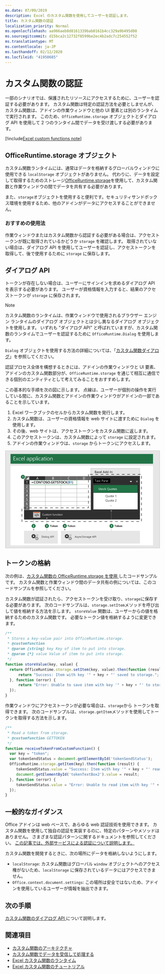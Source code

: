 ```yaml
---
ms.date: 07/09/2019
description: Excel のカスタム関数を使用してユーザーを認証します。
title: カスタム関数の認証
localization_priority: Normal
ms.openlocfilehash: aa966aeb8d8161339bab0161b4cc329a9b495d08
ms.sourcegitcommit: d15bca2c12732f8599be2ec4b2adc7c254552f52
ms.translationtype: MT
ms.contentlocale: ja-JP
ms.lasthandoff: 02/12/2020
ms.locfileid: "41950685"
---
```

# <a name="authentication-for-custom-functions"></a>カスタム関数の認証

一部のシナリオでは、保護されたリソースにアクセスするために、ユーザーを認証する必要があります。 カスタム関数は特定の認証方法を必要としませんが、カスタム関数は、アドインの作業ウィンドウと他の UI 要素とは別のランタイムで実行されます。 このため、`OfficeRuntime.storage` オブジェクトとダイアログ API を使用して 2 つのランタイム間でデータを受け渡しする必要があります。

[!include[Excel custom functions note](../includes/excel-custom-functions-note.md)]

## <a name="officeruntimestorage-object"></a>OfficeRuntime.storage オブジェクト

カスタム関数ランタイムには、通常はデータを格納するグローバルウィンドウに使用できる `localStorage` オブジェクトがありません。 代わりに、データを設定して取得するためのストレージ[OfficeRuntime.storage](/javascript/api/office-runtime/officeruntime.storage)を使用して、カスタム関数と作業ウィンドウの間でデータを共有する必要があります。

また、`storage`オブジェクトを使用すると便利です。セキュリティサンドボックス環境を使用するため、他のアドインがデータにアクセスすることができません。

### <a name="suggested-usage"></a>おすすめの使用法

作業ウィンドウまたはカスタム関数から認証する必要がある場合は、アクセストークンが既に取得されているかどうか `storage` を確認します。 取得されていない場合は、ダイアログ API を使用してユーザーを認証し、アクセストークンを取得して、後で使用するために `storage` に保存します。

## <a name="dialog-api"></a>ダイアログ API

トークンが存在しない場合は、ユーザーにサインインを求めるダイアログ API を表示する必要があります。 ユーザーが資格情報を入力すると、結果のアクセストークンが `storage` に保存されます。

> [!NOTE]
> カスタム関数のランタイムは、作業ウィンドウで使用されるブラウザー エンジン ランタイムのダイアログ オブジェクトとは少し異なるダイアログ オブジェクトを使用します。 いずれも "ダイアログ API" と呼ばれていますが、カスタム関数のランタイムでユーザーを認証するために `OfficeRuntime.Dialog` を使用します。

`Dialog` オブジェクトを使用する方法の詳細については、「[カスタム関数ダイアログ](/office/dev/add-ins/excel/custom-functions-dialog)」を参照してください。

認証プロセス全体を構想するときには、アドインの作業ウィンドウと UI 要素、アドインのカスタム関数部分が、`OfficeRuntime.storage` を通じて相互に通信できる個別のエンティティとして考えてみることをおすすめします。

この基本的な手順を次の図に示します。 点線は、ユーザーが個別の操作を実行している間に、カスタム関数とアドインの作業ウィンドウがアドインの一部であることを示しています。

1. Excel ワークブックのセルからカスタム関数を発行します。
2. カスタム関数は、ユーザーの資格情報を web サイトに渡すために `Dialog` を使用します。
3. その後、web サイトは、アクセストークンをカスタム関数に返します。
4. このアクセストークンは、カスタム関数によって `storage` に設定されます。
5. アドインの作業ウィンドウは、`storage` からトークンにアクセスします。

![アクセストークンを取得するためにダイアログ API を使用したカスタム関数の図。次に、この方法で、作業ウィンドウを使用してトークンを保存します。ストレージ API を使用します。](../images/authentication-diagram.png "認証の図。")

## <a name="storing-the-token"></a>トークンの格納

次の例は、[カスタム関数の OfficeRuntime.storage を使用 ](https://github.com/OfficeDev/PnP-OfficeAddins/tree/master/Excel-custom-functions/AsyncStorage)したコードサンプルです。 カスタム関数と作業ウィンドウ間のデータ共有の例については、このコードサンプルを参照してください。

カスタム関数が認証されたら、アクセストークンを受け取り、`storage`に保存する必要があります。 次のコードサンプルは、`storage.setItem`メソッドを呼び出して値を格納する方法を示します。 `storeValue` 関数は、ユーザーからの値を格納するためのカスタム関数です。 必要なトークン値を格納するように変更できます。

```js
/**
 * Stores a key-value pair into OfficeRuntime.storage.
 * @customfunction
 * @param {string} key Key of item to put into storage.
 * @param {*} value Value of item to put into storage.
 */
function storeValue(key, value) {
  return OfficeRuntime.storage.setItem(key, value).then(function (result) {
      return "Success: Item with key '" + key + "' saved to storage.";
  }, function (error) {
      return "Error: Unable to save item with key '" + key + "' to storage. " + error;
  });
}
```

作業ウィンドウにアクセストークンが必要な場合は、`storage`から トークンを取得できます。 次のコードサンプルは、`storage.getItem`メソッドを使用してトークンを取得する方法を示します。

```js
/**
 * Read a token from storage.
 * @customfunction GETTOKEN
 */
function receiveTokenFromCustomFunction() {
  var key = "token";
  var tokenSendStatus = document.getElementById('tokenSendStatus');
  OfficeRuntime.storage.getItem(key).then(function (result) {
     tokenSendStatus.value = "Success: Item with key '" + key + "' read from storage.";
     document.getElementById('tokenTextBox2').value = result;
  }, function (error) {
     tokenSendStatus.value = "Error: Unable to read item with key '" + key + "' from storage. " + error;
  });
}
```

## <a name="general-guidance"></a>一般的なガイダンス

Office アドインは web ベースで、あらゆる web 認証技術を使用できます。 カスタム関数を使用して独自の認証を実装するのに、特定のパターンやメソッドはありません。 さまざまな認証パターンに関するドキュメントを参照してください。 [この記事では、外部サービスによる認証について説明します。](/office/dev/add-ins/develop/auth-external-add-ins)  

カスタム関数を開発するときに、次の場所にデータを格納しないようにします。  

- `localStorage`: カスタム関数はグローバル `window` オブジェクトへのアクセス権がないため、`localStorage` に保存されているデータにはアクセスできません。
- `Office.context.document.settings`: この場所は安全ではないため、アドインを使用しているユーザーが情報を抽出できます。

## <a name="next-steps"></a>次の手順
[カスタム関数のダイアログ API ](custom-functions-dialog.md) について説明します。

## <a name="see-also"></a>関連項目

* [カスタム関数のアーキテクチャ](custom-functions-architecture.md)
* [カスタム関数でデータを受信して​​処理する](custom-functions-web-reqs.md)
* [Excel カスタム関数のランタイム](custom-functions-runtime.md)
* [Excel カスタム関数のチュートリアル](excel-tutorial-custom-functions.md)
